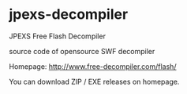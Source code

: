 jpexs-decompiler
================

JPEXS Free Flash Decompiler 

source code of opensource SWF decompiler

Homepage: http://www.free-decompiler.com/flash/

You can download ZIP / EXE releases on homepage.

